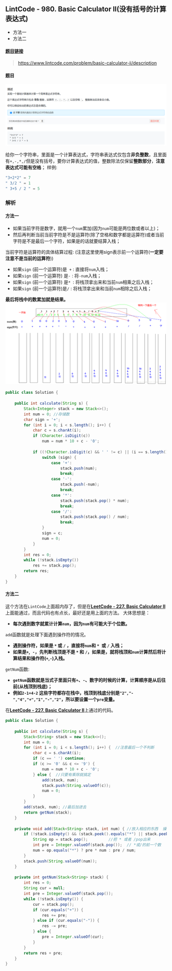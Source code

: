 ﻿## LintCode - 980. Basic Calculator II(没有括号的计算表达式)

 - 方法一
 - 方法二

#### [题目链接](https://www.lintcode.com/problem/basic-calculator-ii/description)

> https://www.lintcode.com/problem/basic-calculator-ii/description

#### 题目
![在这里插入图片描述](images/980_t.png)

给你一个字符串，里面是一个计算表达式，字符串表达式仅包含**非负整数**，且里面有`+,-,*,/`但是没有括号，要你计算表达式的值，整数除法仅保留**整数部分**，**注意表达式可能有空格**；
样例: 

```c
"3+2*2" = 7
" 3/2 " = 1
" 3+5 / 2 " = 5
```
### 解析
#### 方法一
 - 如果当前字符是数字，就用一个`num`累加(因为`num`可能是两位数或者以上)；
 - 然后再判断当前当前字符是不是运算符(除了空格和数字都是运算符)或者当前字符是不是最后一个字符，如果是的话就要结算入栈；

当前字符是运算符的具体结算过程: (注意这里使用sign表示前一个运算符(**一定要注意不是当前的运算符**))

 - 如果`sign` (前一个运算符)是` +`  : 直接将`num`入栈；
 - 如果`sign` (前一个运算符) 是`-` : 将`-num`入栈；
 - 如果`sign` (前一个运算符) 是`* `: 将栈顶拿出来和当前`num`相乘之后入栈；
 - 如果`sign` (前一个运算符)是`/` : 将栈顶拿出来和当前`num`相除之后入栈；


**最后将栈中的数累加就是结果。**
![这里写图片描述](images/980_s.png)

```java
public class Solution {

    public int calculate(String s) {
        Stack<Integer> stack = new Stack<>();
        int num = 0; //存储数
        char sign = '+';
        for (int i = 0; i < s.length(); i++) {
            char c = s.charAt(i);
            if (Character.isDigit(c))
                num = num * 10 + c - '0';
            
            if ((!Character.isDigit(c) && ' ' != c) || (i == s.length() - 1)) {   // + - * /
                switch (sign) {
                    case '+':
                        stack.push(num);
                        break;
                    case '-':
                        stack.push(-num);
                        break;
                    case '*':
                        stack.push(stack.pop() * num);
                        break;
                    case '/':
                        stack.push(stack.pop() / num);
                        break;
                }
                sign = c;
                num = 0;
            }
        }
        int res = 0;
        while (!stack.isEmpty())
            res += stack.pop();
        return res;
    }
}

```
#### 方法二
这个方法在`LintCode`上面超内存了，但是在[**LeetCode - 227. Basic Calculator II**](https://leetcode.com/problems/basic-calculator-ii/description/)上面能通过，而且代码也有点长，最好还是用上面的方法。
大体思想是：

 - **每次遇到数字就累计计算`num`，因为`num`有可能大于个位数。**

`add`函数就是处理下面遇到操作符的情况。

 - **遇到操作符，如果是 `*` 或 `/` ，直接将`num`和 `* `或 `/` 入栈；**
 - **如果是`+`,` -`，先判断栈顶是不是 `*` 和 `/`，如果是，就将栈顶和`num`计算然后将计算结果和操作符(`+`,`-`)入栈。**

`getNum`函数: 

 - **`getNum`函数就是当式子里面只有`+`、`-`、数字的时候的计算，计算顺序是从后往前(从栈顶到栈底)；**
 - **例如`2-1+4-2` 这些字符都存在栈中，栈顶到栈底分别是`"2","-","4","+","1","-","2"`，所以要设置一个`pre`变量。**

在[**LeetCode - 227. Basic Calculator II**](https://leetcode.com/problems/basic-calculator-ii/description/)上通过的代码。
```java
public class Solution {

    public int calculate(String s) {
        Stack<String> stack = new Stack<>();
        int num = 0;
        for (int i = 0; i < s.length(); i++) {  //注意最后一个不判断
            char c = s.charAt(i);
            if (c == ' ') continue;
            if (c >= '0' && c <= '9') {
                num = num * 10 + c - '0';
            } else {  //只要有乘除就搞定
                add(stack, num);
                stack.push(String.valueOf(c));
                num = 0;
            }
        }
        add(stack, num); //最后加进去
        return getNum(stack);
    }

    private void add(Stack<String> stack, int num) { //放入相应的东西  操作符和num要进行相应的操作
        if (!stack.isEmpty() && (stack.peek().equals("*") || stack.peek().equals("/"))) {
            String op = stack.pop();         //把 * 或者 /pop出来
            int pre = Integer.valueOf(stack.pop());  // *或/的前一个数
            num = op.equals("*") ? pre * num : pre / num;
        }
        stack.push(String.valueOf(num));
    }

    private int getNum(Stack<String> stack) {
        int res = 0;
        String cur = null;
        int pre = Integer.valueOf(stack.pop());
        while (!stack.isEmpty()) {
            cur = stack.pop();
            if (cur.equals("+")) {
                res += pre;
            } else if (cur.equals("-")) {
                res -= pre;
            } else {
                pre = Integer.valueOf(cur);
            }
        }
        return res + pre;
    }
}

```
